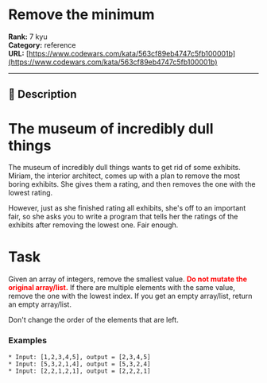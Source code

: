 # Remove the minimum

**Rank:** 7 kyu  
**Category:** reference  
**URL:** [https://www.codewars.com/kata/563cf89eb4747c5fb100001b](https://www.codewars.com/kata/563cf89eb4747c5fb100001b)

---

## 📝 Description

# The museum of incredibly dull things

The museum of incredibly dull things wants to get rid of some exhibits. Miriam, the interior architect, comes up with a plan to remove the most boring exhibits. She gives them a rating, and then removes the one with the lowest rating.

However, just as she finished rating all exhibits, she's off to an important fair, so she asks you to write a program that tells her the ratings of the exhibits after removing the lowest one. Fair enough.

# Task

Given an array of integers, remove the smallest value. **<span style="color:red">Do not mutate the original array/list.</span>** If there are multiple elements with the same value, remove the one with the lowest index. If you get an empty array/list, return an empty array/list.

Don't change the order of the elements that are left.

### Examples

```
* Input: [1,2,3,4,5], output = [2,3,4,5]
* Input: [5,3,2,1,4], output = [5,3,2,4]
* Input: [2,2,1,2,1], output = [2,2,2,1]
```
